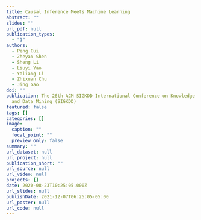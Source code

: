 ```yaml
---
title: Causal Inference Meets Machine Learning
abstract: ""
slides: ""
url_pdf: null
publication_types:
  - "1"
authors:
  - Peng Cui
  - Zheyan Shen
  - Sheng Li
  - Liuyi Yao
  - Yaliang Li
  - Zhixuan Chu
  - Jing Gao
doi: ""
publication: The 26th ACM SIGKDD International Conference on Knowledge Discovery
  and Data Mining (SIGKDD)
featured: false
tags: []
categories: []
image:
  caption: ""
  focal_point: ""
  preview_only: false
summary: ""
url_dataset: null
url_project: null
publication_short: ""
url_source: null
url_video: null
projects: []
date: 2020-08-23T10:25:05.000Z
url_slides: null
publishDate: 2021-12-07T06:25:05-05:00
url_poster: null
url_code: null
---
```

